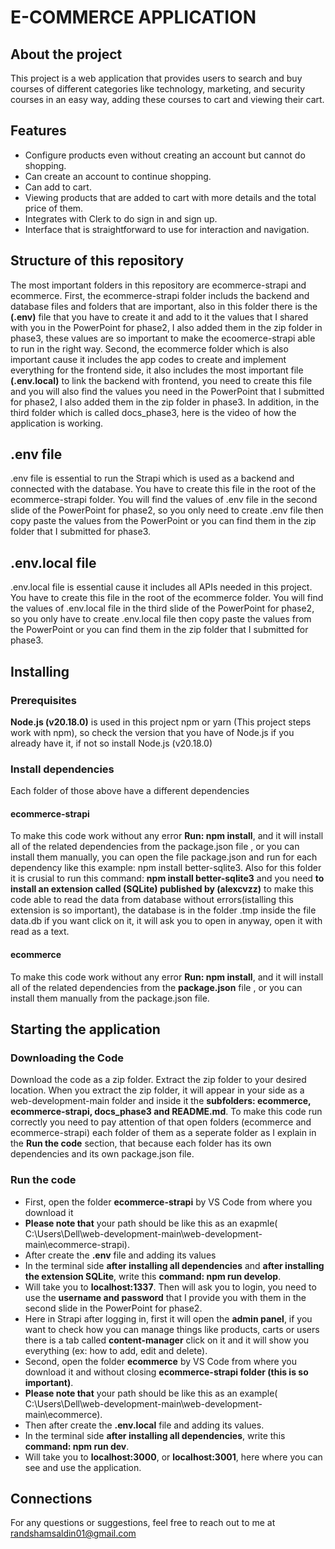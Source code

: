 # E-COMMERCE APPLICATION

## About the project
This project is a web application that provides users to search and buy courses of different categories like technology, marketing, and security courses in an easy way, adding these courses to cart and viewing their cart.

## Features
* Configure products even without creating an account but cannot do shopping.
* Can create an account to continue shopping.
* Can add to cart.
* Viewing products that are added to cart with more details and the total price of them.
* Integrates with Clerk to do sign in and sign up.
* Interface that is straightforward to use for interaction and navigation.

## Structure of this repository
The most important folders in this repository are ecommerce-strapi and ecommerce. First, the ecommerce-strapi folder includs the backend and database files and folders that are important, also in this folder there is the **(.env)** file that you have to create it and add to it the values that I shared with you in the PowerPoint for phase2, I also added them in the zip folder in phase3, these values are so important to make the ecoomerce-strapi able to run in the right way. Second, the ecommerce folder which is also important cause it includes the app codes to create and implement everything for the frontend side, it also includes the most important file **(.env.local)** to link the backend with frontend, you need to create this file and you will also find the values you need in the PowerPoint that I submitted for phase2, I also added them in the zip folder in phase3. In addition, in the third folder which is called docs_phase3, here is the video of how the application is working.

## .env file
.env file is essential to run the Strapi which is used as a backend and connected with the database. You have to create this file in the root of the ecommerce-strapi folder. You will find the values of .env file in the second slide of the PowerPoint for phase2, so you only need to create .env file then copy paste the values from the PowerPoint or you can find them in the zip folder that I submitted for phase3.

## .env.local file
.env.local file is essential cause it includes all APIs needed in this project. You have to create this file in the root of the ecommerce folder. You will find the values of .env.local file in the third slide of the PowerPoint for phase2, so you only have to create .env.local file then copy paste the values from the PowerPoint or you can find them in the zip folder that I submitted for phase3.

## Installing
### Prerequisites
**Node.js (v20.18.0)** is used in this project npm or yarn (This project steps work with npm), so check the version that you have of Node.js if you already have it, if not so install Node.js (v20.18.0)
### Install dependencies
Each folder of those above have a different dependencies
#### ecommerce-strapi
To make this code work without any error **Run: npm install**, and it will install all of the related dependencies from the package.json file , or you can install them manually, you can open the file package.json and run for each dependency like this example: npm install better-sqlite3. 
Also for this folder it is crusial to run this command: **npm install better-sqlite3** and you need **to install an extension called (SQLite) published by (alexcvzz)** to make this code able to read the data from database without errors(istalling this extension is so important), the database is in the folder .tmp inside the file data.db if you want click on it, it will ask you to open in anyway, open it with read as a text.
#### ecommerce
To make this code work without any error **Run: npm install**, and it will install all of the related dependencies from the **package.json** file , or you can install them manually from the package.json file.

## Starting the application
### Downloading the Code
Download the code as a zip folder.
Extract the zip folder to your desired location.
When you extract the zip folder, it will appear in your side as a web-development-main folder and inside it the **subfolders: ecommerce, ecommerce-strapi, docs_phase3 and README.md**.
To make this code run correctly you need to pay attention of that open folders (ecommerce and ecommerce-strapi) each folder of them as a seperate folder as I explain in the **Run the code** section, that because each folder has its own dependencies and its own package.json file.
### Run the code
*	First, open the folder **ecommerce-strapi** by VS Code from where you download it
*	**Please note that** your path should be like this as an exapmle( C:\Users\Dell\web-development-main\web-development-main\ecommerce-strapi).
*	After create the **.env** file and adding its values
*	In the terminal side **after installing all dependencies** and **after installing the extension SQLite**, write this **command: npm run develop**.
*	Will take you to **localhost:1337**. Then will ask you to login, you need to use the **username and password** that I provide you with them in the second slide in the PowerPoint for phase2.
*	Here in Strapi after logging in, first it will open the **admin panel**, if you want to check how you can manage things like products, carts or users there is a tab called **content-manager** click on it and it will show you everything (ex: how to add, edit and delete).
*	Second, open the folder **ecommerce** by VS Code from where you download it and without closing **ecommerce-strapi folder (this is so important)**.
*	**Please note that** your path should be like this as an example( C:\Users\Dell\web-development-main\web-development-main\ecommerce).
*	Then after create the **.env.local** file and adding its values.
*	In the terminal side **after installing all dependencies**, write this **command: npm run dev**.
*	Will take you to **localhost:3000**, or **localhost:3001**, here where you can see and use the application.

## Connections
For any questions or suggestions, feel free to reach out to me at randshamsaldin01@gmail.com
